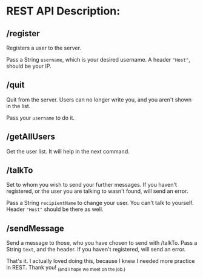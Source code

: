 # REST API Description:
## /register
Registers a user to the server. 

Pass a String `username`, which is your desired username. A header `"Host"`, should be your IP.
## /quit
Quit from the server. Users can no longer write you, and you aren't shown in the list.

Pass your `username` to do it.

## /getAllUsers
Get the user list. It will help in the next command.

## /talkTo
Set to whom you wish to send your further messages. If you haven't registered, or the user you are talking to wasn't found, will send an error.

Pass a String `recipientName` to change your user. You can't talk to yourself. Header `"Host"` should be there as well.
## /sendMessage
Send a message to those, who you have chosen to send with /talkTo. Pass a String `text`, and the header. If you haven't registered, will send an error.

That's it. I actually loved doing this, because I knew I needed more practice in REST. Thank you! <sub>(and I hope we meet on the job.)</sub>
